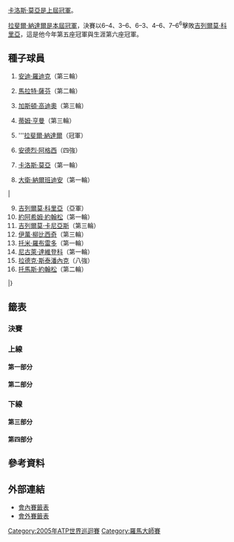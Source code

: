 [卡洛斯·莫亞是上屆冠軍](https://zh.wikipedia.org/wiki/卡洛斯·莫亞 "wikilink")。

[拉斐爾·納達爾是本屆冠軍](https://zh.wikipedia.org/wiki/拉斐爾·納達爾 "wikilink")，決賽以6–4、3–6、6–3、4–6、7–6<sup>6</sup>擊敗[吉列爾莫·科里亞](https://zh.wikipedia.org/wiki/吉列爾莫·科里亞 "wikilink")，這是他今年第五座冠軍與生涯第六座冠軍。

## 種子球員

1.  [安迪·羅迪克](https://zh.wikipedia.org/wiki/安迪·羅迪克 "wikilink")（第三輪）

2.  [馬拉特·薩芬](https://zh.wikipedia.org/wiki/馬拉特·薩芬 "wikilink")（第二輪）

3.  [加斯頓·高迪奧](https://zh.wikipedia.org/wiki/加斯頓·高迪奧 "wikilink")（第三輪）

4.  [蒂姆·亨曼](../Page/蒂姆·亨曼.md "wikilink")（第三輪）

5.  '''[拉斐爾·納達爾](https://zh.wikipedia.org/wiki/拉斐爾·納達爾 "wikilink")（冠軍）

6.  [安德烈·阿格西](https://zh.wikipedia.org/wiki/安德烈·阿格西 "wikilink")（四強）

7.  [卡洛斯·莫亞](https://zh.wikipedia.org/wiki/卡洛斯·莫亞 "wikilink")（第一輪）

8.  [大衛·納爾班迪安](https://zh.wikipedia.org/wiki/大衛·納爾班迪安 "wikilink")（第一輪）

|

9.   [吉列爾莫·科里亞](https://zh.wikipedia.org/wiki/吉列爾莫·科里亞 "wikilink")（亞軍）
10.  [約阿希姆·約翰松](../Page/約阿希姆·約翰松.md "wikilink")（第一輪）
11.  [吉列爾莫·卡尼亞斯](../Page/吉列爾莫·卡尼亞斯.md "wikilink")（第三輪）
12.  [伊萬·柳比西奇](https://zh.wikipedia.org/wiki/伊萬·柳比西奇 "wikilink")（第三輪）
13.  [托米·羅布雷多](../Page/托米·羅布雷多.md "wikilink")（第一輪）
14.  [尼古萊·達維登科](https://zh.wikipedia.org/wiki/尼古萊·達維登科 "wikilink")（第一輪）
15.  [拉德克·斯泰潘內克](../Page/拉德克·斯泰潘內克.md "wikilink")（八強）
16.  [托馬斯·約翰松](https://zh.wikipedia.org/wiki/托馬斯·約翰松 "wikilink")（第二輪）

|}

## 籤表

### 決賽

### 上線

#### 第一部分

#### 第二部分

### 下線

#### 第三部分

#### 第四部分

## 參考資料

## 外部連結

  - [會內賽籤表](http://www.atpworldtour.com/posting/2005/416/mds.pdf)
  - [會外賽籤表](http://www.atpworldtour.com/posting/2005416/qs.pdf)

[Category:2005年ATP世界巡迴賽](https://zh.wikipedia.org/wiki/Category:2005年ATP世界巡迴賽 "wikilink")
[Category:羅馬大師賽](https://zh.wikipedia.org/wiki/Category:羅馬大師賽 "wikilink")